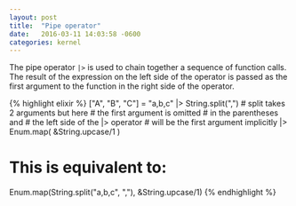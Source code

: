 ```yaml
---
layout: post
title:  "Pipe operator"
date:   2016-03-11 14:03:58 -0600
categories: kernel
---
```


The pipe operator `|>` is used to chain together a sequence of function calls. The result of the expression on the left side of the operator is passed as the first argument to the function in the right side of the operator.

{% highlight elixir %}
["A", "B", "C"] = "a,b,c"
                   |> String.split(",") # split takes 2 arguments but here
                                        # the first argument is omitted
                                        # in the parentheses and
                                        # the left side of the |> operator
                                        # will be the first argument implicitly
                   |> Enum.map( &String.upcase/1 )

# This is equivalent to:
Enum.map(String.split("a,b,c", ","), &String.upcase/1)
{% endhighlight %}
